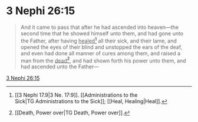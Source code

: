 # 3 Nephi 26:15

> And it came to pass that after he had ascended into heaven—the second time that he showed himself unto them, and had gone unto the Father, after having <u>healed</u>[^a] all their sick, and their lame, and opened the eyes of their blind and unstopped the ears of the deaf, and even had done all manner of cures among them, and raised a man from the <u>dead</u>[^b], and had shown forth his power unto them, and had ascended unto the Father—

[3 Nephi 26:15](https://www.churchofjesuschrist.org/study/scriptures/bofm/3-ne/26?lang=eng&id=p15#p15)


[^a]: [[3 Nephi 17.9|3 Ne. 17:9]]. [[Administrations to the Sick|TG Administrations to the Sick]]; [[Heal, Healing|Heal]].  
[^b]: [[Death, Power over|TG Death, Power over]].  

